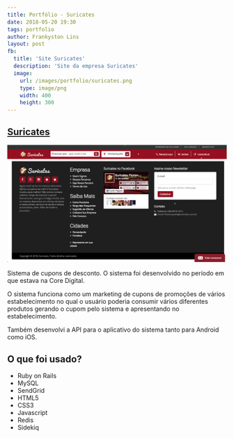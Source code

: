 ```yaml
---
title: Portfólio - Suricates
date: 2018-05-20 19:30
tags: portfolio
author: Frankyston Lins
layout: post
fb:
  title: 'Site Suricates'
  description: 'Site da empresa Suricates'
  image:
    url: /images/portfolio/suricates.png
    type: image/png
    width: 400
    height: 300
---
```


## [Suricates](http://www.suricates.com.br)

![Suricates](/images/portfolio/suricates.png "Suricates")

Sistema de cupons de desconto. O sistema foi desenvolvido no período em que estava na Core Digital.

O sistema funciona como um marketing de cupons de promoções de vários estabelecimento no qual o usuário poderia consumir vários diferentes produtos gerando o cupom pelo sistema e apresentando no estabelecimento.

Também desenvolvi a API para o aplicativo do sistema tanto para Android como iOS.

## O que foi usado?

- Ruby on Rails
- MySQL
- SendGrid
- HTML5
- CSS3
- Javascript
- Redis
- Sidekiq
